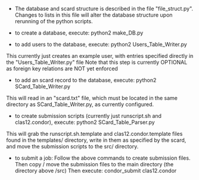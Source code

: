 - The database and scard structure is described in the file "file_struct.py". Changes to lists in this file will alter the 
database structure upon rerunning of the python scripts.

- to create a database, execute:
python2 make_DB.py


- to add users to the database, execute:
python2 Users_Table_Writer.py

This currently just creates an example user, with entries specified directly in the "Users_Table_Writer.py" file
Note that this step is currently OPTIONAL as foreign key relations are NOT yet enforced

- to add an scard record to the database, execute:
python2 SCard_Table_Writer.py

This will read in an "scard.txt" file, which must be located in the same directory as SCard_Table_Writer.py, as currently configured.

- to create submission scripts (currently just runscript.sh and clas12.condor), execute:
python2 SCard_Table_Parser.py

This will grab the runscript.sh.template and clas12.condor.template files found in the templates/ directory,
write in them as specified by the scard, and move the submission scripts to the src/ directory.

- to submit a job:
Follow the above commands to create submission files. Then copy / move the submission files to the main directory (the directory above /src)
Then execute:
condor_submit clas12.condor
